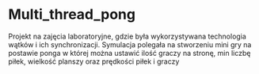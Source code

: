 # Multi_thread_pong
Projekt na zajęcia laboratoryjne, gdzie była wykorzystywana technologia wątków i ich synchronizacji. Symulacja polegała na stworzeniu mini gry na postawie ponga w której można ustawić ilość graczy na stronę, min liczbę piłek, wielkość planszy oraz prędkości piłek i graczy
